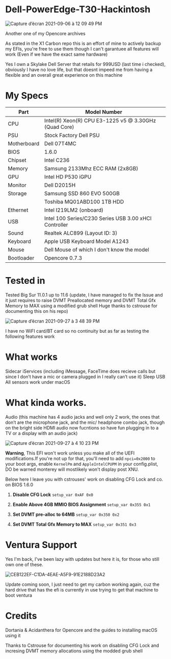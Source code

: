 # Dell-PowerEdge-T30-Hackintosh
![Capture d’écran 2021-09-06 à 12 09 49 PM](https://user-images.githubusercontent.com/76212533/132251588-ee22b022-3e5a-4df9-98f5-b292feb06e38.png)

Another one of my Opencore archives

As stated in the X1 Carbon repo this is an effort of mine to actively backup my EFIs, you're free to use them though I can't garantuee all features will work (Even if we have the exact same hardware)

Yes I own a Skylake Dell Server that retails for 999USD (last time i checked), obviously I have no love life, but that doesnt impeed me from having a flexible and an overall great experience on this machine 

# My Specs

| Part        | Model Number
| ---         | ---
| CPU         | Intel(R) Xeon(R) CPU E3-1225 v5 @ 3.30GHz (Quad Core)
| PSU         | Stock Factory Dell PSU
| Motherboard | Dell 07T4MC
| BIOS        | 1.6.0
| Chipset     | Intel C236
| Memory      | Samsung 2133Mhz ECC RAM (2x8GB)
| GPU         | Intel HD P530 iGPU
| Monitor     | Dell D2015H
| Storage     | Samsung SSD 860 EVO 500GB
|             | Toshiba MQ01ABD100 1TB HDD
| Ethernet    | Intel I219LM2 (onboard)
| USB         | Intel 100 Series/C230 Series USB 3.00 xHCI Controller
| Sound       | Realtek ALC899 (Layout ID: 3)
| Keyboard    | Apple USB Keyboard Model A1243
| Mouse       | Dell Mouse of which I don't know the model
| Bootloader  | Opencore 0.7.3

# Tested in
Tested Big Sur 11.0.1 up to 11.6 (update, I have managed to fix the Issue and it just requires to raise DVMT Preallocated memory and DVMT Total Gfx Memory to MAX  using a modified grub shell Huge thanks to cstrouse for documenting this on his repo)

![Capture d’écran 2021-09-27 à 3 48 39 PM](https://user-images.githubusercontent.com/76212533/134996825-70455c19-71ca-4919-9be1-c8b2745bdb4f.png)


I have no WiFI card/BT card so no continuity but as far as testing the following features work 

# What works
Sidecar
iServices (including iMessage, FaceTime does recieve calls but since I don’t have a mic or camera plugged in I really can’t use it)
Sleep
USB
All sensors work under macOS

# What kinda works.
Audio (this machine has 4 audio jacks and well only 2 work, the ones that don’t are the microphone jack, and the mic/ headphone combo jack, though on the bright side HDMI audio now fucntions so have fun plugging in to a TV or a display with an audio jack) 

![Capture d’écran 2021-09-27 à 4 10 23 PM](https://user-images.githubusercontent.com/76212533/134997317-44d08425-6935-4258-96e7-7c83aabda902.png)

**Warning**, This EFI won't work unless you make all of the UEFI modifications.If you're not up for that, you'll need to add ```npci=0x2000``` to your boot args, enable ```KernelPm``` and ```AppleIntelCPUPM``` in your config.plist, DO be warned monterey will mostlikely won't display post XNU.

Below here I leave you with cstrouses' work on disabling CFG Lock and co. on BIOS 1.6.0

1. **Disable CFG Lock**
```setup_var 0xAF 0x0```

2. **Enable Above 4GB MMIO BIOS Assignment**
```setup_var 0x355 0x1```

3. **Set DVMT pre-alloc to 64MB** 
```setup_var 0x350 0x2```

4. **Set DVMT Total Gfx Memory to MAX**
```setup_var 0x351 0x3```

# Ventura Support
Yes I'm back, I've been lazy with updates but here it is, for those who still own one of these.

![CEB122EF-C1DA-4EAE-A5F9-91E2188D23A2](https://user-images.githubusercontent.com/76212533/226148821-eb781cc6-ba78-45d9-a8ec-0a769b4f5fd6.JPG)

Update coming soon, I just need to get my carbon working again, cuz the hard drive that has the efi is currently in use trying to get that machine to boot ventura 


# Credits 

Dortania & Acidanthera for Opencore and the guides to installing macOS using it

Thanks to Cstrouse for documenting his work on disabling CFG Lock and incresing DVMT memory allocations using the modded grub shell 



